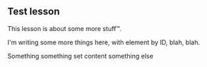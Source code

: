 ## Test lesson

This lesson is about some more stuff™️.

I'm writing some more things here, <!--block-->with element by ID<!--/block-->, blah, blah.

Something something <!--block-->set content<!--/block--> something else